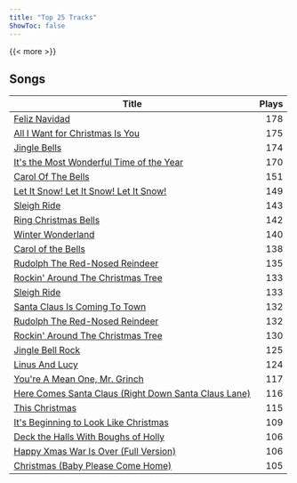 ```yaml
---
title: "Top 25 Tracks"
ShowToc: false
---
```


{{< more >}}

## Songs
Title | Plays 
----- | -----: 
[Feliz Navidad](/songs/feliz-navidad) | 178
[All I Want for Christmas Is You](/songs/all-i-want-for-christmas-is-you) | 175
[Jingle Bells](/songs/jingle-bells) | 174
[It's the Most Wonderful Time of the Year](/songs/its-the-most-wonderful-time-of-the-year) | 170
[Carol Of The Bells](/songs/carol-of-the-bells) | 151
[Let It Snow! Let It Snow! Let It Snow!](/songs/let-it-snow-let-it-snow-let-it-snow) | 149
[Sleigh Ride](/songs/sleigh-ride) | 143
[Ring Christmas Bells](/songs/ring-christmas-bells) | 142
[Winter Wonderland](/songs/winter-wonderland) | 140
[Carol of the Bells](/songs/carol-of-the-bells) | 138
[Rudolph The Red-Nosed Reindeer](/songs/rudolph-the-red-nosed-reindeer) | 135
[Rockin' Around The Christmas Tree](/songs/rockin-around-the-christmas-tree) | 133
[Sleigh Ride](/songs/sleigh-ride) | 133
[Santa Claus Is Coming To Town](/songs/santa-claus-is-coming-to-town) | 132
[Rudolph The Red-Nosed Reindeer](/songs/rudolph-the-red-nosed-reindeer) | 132
[Rockin' Around The Christmas Tree](/songs/rockin-around-the-christmas-tree) | 130
[Jingle Bell Rock](/songs/jingle-bell-rock) | 125
[Linus And Lucy](/songs/linus-and-lucy) | 124
[You're A Mean One, Mr. Grinch](/songs/youre-a-mean-one-mr-grinch) | 117
[Here Comes Santa Claus (Right Down Santa Claus Lane)](/songs/here-comes-santa-claus-right-down-santa-claus-lane) | 116
[This Christmas](/songs/this-christmas) | 115
[It's Beginning to Look Like Christmas](/songs/its-beginning-to-look-like-christmas) | 109
[Deck the Halls With Boughs of Holly](/songs/deck-the-halls-with-boughs-of-holly) | 106
[Happy Xmas War Is Over (Full Version)](/songs/happy-xmas-war-is-over-full-version) | 106
[Christmas (Baby Please Come Home)](/songs/christmas-baby-please-come-home) | 105

